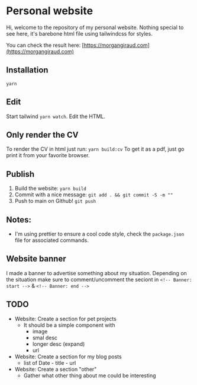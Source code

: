 # Personal website

Hi, welcome to the repository of my personal website. Nothing special to see here, it's barebone html file using tailwindcss for styles.

You can check the result here: [https://morgangiraud.com](https://morgangiraud.com)

## Installation

`yarn`

## Edit

Start tailwind `yarn watch`. Edit the HTML.

## Only render the CV

To render the CV in html just run: `yarn build:cv`
To get it as a pdf, just go print it from your favorite browser.

## Publish

1. Build the website: `yarn build`
2. Commit with a nice message: `git add . && git commit -S -m ""`
3. Push to main on Github! `git push`

## Notes:

- I'm using prettier to ensure a cool code style, check the `package.json` file for associated commands.

## Website banner

I made a banner to advertise something about my situation. Depending on the situation make sure to comment/uncomment the seciont in `<!-- Banner: start -->` & `<!-- Banner: end -->`

## TODO

- Website: Create a section for pet projects
  - It should be a simple component with
    - image
    - smal desc
    - longer desc (expand)
    - url
- Website: Create a section for my blog posts
  - list of Date - title - url
- Website: Create a section "other"
  - Gather what other thing about me could be interesting
